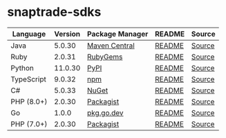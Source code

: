 # snaptrade-sdks

|Language|Version|Package Manager|README|Source|
|-|-|-|-|-|
|Java|5.0.30|[Maven Central](https://central.sonatype.com/artifact/com.konfigthis/snaptrade-java-sdk/5.0.30)|[README](https://github.com/passiv/snaptrade-sdks/tree/HEAD/sdks/java#readme)|[Source](https://github.com/passiv/snaptrade-sdks/tree/HEAD/sdks/java)|
|Ruby|2.0.31|[RubyGems](https://rubygems.org/gems/snaptrade/versions/2.0.31)|[README](https://github.com/passiv/snaptrade-sdks/tree/HEAD/sdks/ruby#readme)|[Source](https://github.com/passiv/snaptrade-sdks/tree/HEAD/sdks/ruby)|
|Python|11.0.30|[PyPI](https://pypi.org/project/snaptrade-python-sdk/11.0.30)|[README](https://github.com/passiv/snaptrade-sdks/tree/HEAD/sdks/python#readme)|[Source](https://github.com/passiv/snaptrade-sdks/tree/HEAD/sdks/python)|
|TypeScript|9.0.32|[npm](https://www.npmjs.com/package/snaptrade-typescript-sdk/v/9.0.32)|[README](https://github.com/passiv/snaptrade-sdks/tree/HEAD/sdks/typescript#readme)|[Source](https://github.com/passiv/snaptrade-sdks/tree/HEAD/sdks/typescript)|
|C#|5.0.33|[NuGet](https://nuget.org/packages/SnapTrade.Net/5.0.33)|[README](https://github.com/passiv/snaptrade-sdks/tree/HEAD/sdks/csharp#readme)|[Source](https://github.com/passiv/snaptrade-sdks/tree/HEAD/sdks/csharp)|
|PHP (8.0+)|2.0.30|[Packagist](https://packagist.org/packages/konfig/snaptrade-php-sdk#2.0.30)|[README](https://github.com/passiv/snaptrade-php-sdk/tree/HEAD#readme)|[Source](https://github.com/passiv/snaptrade-php-sdk/tree/HEAD)|
|Go|1.0.0|[pkg.go.dev](https://pkg.go.dev/github.com/passiv/snaptrade-sdks/sdks/go)|[README](https://github.com/passiv/snaptrade-sdks/tree/HEAD/sdks/go#readme)|[Source](https://github.com/passiv/snaptrade-sdks/tree/HEAD/sdks/go)|
|PHP (7.0+)|2.0.30|[Packagist](https://packagist.org/packages/konfig/snaptrade-php-7-sdk#2.0.30)|[README](https://github.com/passiv/snaptrade-php-7-sdk/tree/HEAD#readme)|[Source](https://github.com/passiv/snaptrade-php-7-sdk/tree/HEAD)|